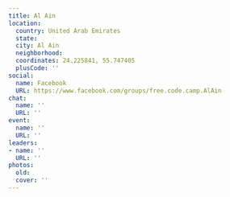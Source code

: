 ```yaml
---
title: Al Ain
location:
  country: United Arab Emirates
  state: 
  city: Al Ain
  neighborhood: 
  coordinates: 24.225841, 55.747405
  plusCode: ''
social:
  name: Facebook
  URL: https://www.facebook.com/groups/free.code.camp.AlAin
chat:
  name: ''
  URL: ''
event:
  name: ''
  URL: ''
leaders:
- name: ''
  URL: ''
photos:
  old: 
  cover: ''
---
```

